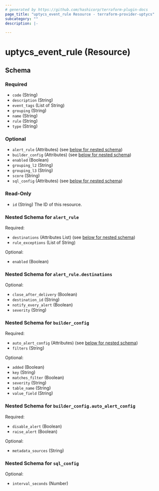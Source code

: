 ```yaml
---
# generated by https://github.com/hashicorp/terraform-plugin-docs
page_title: "uptycs_event_rule Resource - terraform-provider-uptycs"
subcategory: ""
description: |-
  
---
```


# uptycs_event_rule (Resource)





<!-- schema generated by tfplugindocs -->
## Schema

### Required

- `code` (String)
- `description` (String)
- `event_tags` (List of String)
- `grouping` (String)
- `name` (String)
- `rule` (String)
- `type` (String)

### Optional

- `alert_rule` (Attributes) (see [below for nested schema](#nestedatt--alert_rule))
- `builder_config` (Attributes) (see [below for nested schema](#nestedatt--builder_config))
- `enabled` (Boolean)
- `grouping_l2` (String)
- `grouping_l3` (String)
- `score` (String)
- `sql_config` (Attributes) (see [below for nested schema](#nestedatt--sql_config))

### Read-Only

- `id` (String) The ID of this resource.

<a id="nestedatt--alert_rule"></a>
### Nested Schema for `alert_rule`

Required:

- `destinations` (Attributes List) (see [below for nested schema](#nestedatt--alert_rule--destinations))
- `rule_exceptions` (List of String)

Optional:

- `enabled` (Boolean)

<a id="nestedatt--alert_rule--destinations"></a>
### Nested Schema for `alert_rule.destinations`

Optional:

- `close_after_delivery` (Boolean)
- `destination_id` (String)
- `notify_every_alert` (Boolean)
- `severity` (String)



<a id="nestedatt--builder_config"></a>
### Nested Schema for `builder_config`

Required:

- `auto_alert_config` (Attributes) (see [below for nested schema](#nestedatt--builder_config--auto_alert_config))
- `filters` (String)

Optional:

- `added` (Boolean)
- `key` (String)
- `matches_filter` (Boolean)
- `severity` (String)
- `table_name` (String)
- `value_field` (String)

<a id="nestedatt--builder_config--auto_alert_config"></a>
### Nested Schema for `builder_config.auto_alert_config`

Required:

- `disable_alert` (Boolean)
- `raise_alert` (Boolean)

Optional:

- `metadata_sources` (String)



<a id="nestedatt--sql_config"></a>
### Nested Schema for `sql_config`

Optional:

- `interval_seconds` (Number)


